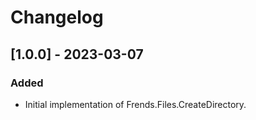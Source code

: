 # Changelog

## [1.0.0] - 2023-03-07
### Added
- Initial implementation of Frends.Files.CreateDirectory.

